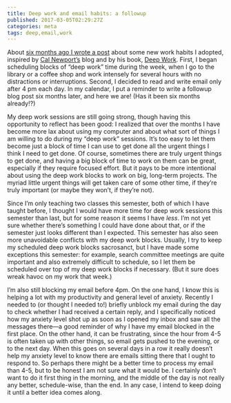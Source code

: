 ```yaml
---
title: Deep work and email habits: a followup
published: 2017-03-05T02:29:27Z
categories: meta
tags: deep,email,work
---
```


<p>About <a href="https://byorgey.wordpress.com/2016/09/02/deep-work-and-email-habits/">six months ago I wrote a post</a> about some new work habits I adopted, inspired by <a href="http://calnewport.com/">Cal Newport’s</a> blog and by his book, <a href="http://calnewport.com/books/deep-work/">Deep Work</a>. First, I began scheduling blocks of “deep work” time during the week, when I go to the library or a coffee shop and work intensely for several hours with no distractions or interruptions. Second, I decided to read and write email only after 4 pm each day. In my calendar, I put a reminder to write a followup blog post six months later, and here we are! (Has it been six months already!?)</p>
<p>My deep work sessions are still going strong, though having this opportunity to reflect has been good: I realized that over the months I have become more lax about using my computer and about what sort of things I am willing to do during my “deep work” sessions. It’s too easy to let them become just a block of time I can use to get done all the urgent things I think I need to get done. Of course, sometimes there are truly urgent things to get done, and having a big block of time to work on them can be great, especially if they require focused effort. But it pays to be more intentional about using the deep work blocks to work on big, long-term projects. The myriad little urgent things will get taken care of some other time, if they’re truly important (or maybe they won’t, if they’re not).</p>
<p>Since I’m only teaching two classes this semester, both of which I have taught before, I thought I would have more time for deep work sessions this semester than last, but for some reason it seems I have <em>less</em>. I’m not yet sure whether there’s something I could have done about that, or if the semester just looks different than I expected. This semester has also seen more unavoidable conflicts with my deep work blocks. Usually, I try to keep my scheduled deep work blocks sacrosanct, but I have made some exceptions this semester: for example, search committee meetings are quite important and also extremely difficult to schedule, so I let them be scheduled over top of my deep work blocks if necessary. (But it sure does wreak havoc on my work that week.)</p>
<p>I’m also still blocking my email before 4pm. On the one hand, I know this is helping a lot with my productivity and general level of anxiety. Recently I needed to (or thought I needed to!) briefly unblock my email during the day to check whether I had received a certain reply, and I specifically noticed how my anxiety level shot up as soon as I opened my inbox and saw all the messages there—a good reminder of why I have my email blocked in the first place. On the other hand, it can be frustrating, since the hour from 4-5 is often taken up with other things, so email gets pushed to the evening, or to the next day. When this goes on several days in a row it really doesn’t help my anxiety level to know there are emails sitting there that I ought to respond to. So perhaps there might be a better time to process my email than 4-5, but to be honest I am not sure what it would be. I certainly don’t want to do it first thing in the morning, and the middle of the day is not really any better, schedule-wise, than the end. In any case, I intend to keep doing it until a better idea comes along.</p>

